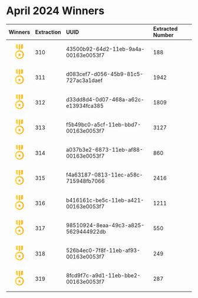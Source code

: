 # April 2024 Winners

|                                       Winners                                        | Extraction | UUID                                 | Extracted Number |
| :----------------------------------------------------------------------------------: | :--------- | :----------------------------------- | :--------------- |
| <img src="../prize.svg" style="height: 40px; margin-top: 10px; margin-bottom: 10px"> | 310        | 43500b92-64d2-11eb-9a4a-00163e0053f7 | 188              | 
| <img src="../prize.svg" style="height: 40px; margin-top: 10px; margin-bottom: 10px"> | 311        | d083cef7-d056-45b9-81c5-727ac3a1daef | 1942              | 
| <img src="../prize.svg" style="height: 40px; margin-top: 10px; margin-bottom: 10px"> | 312        | d33dd8d4-0d07-468a-a62c-e13934fca385 | 1809               |
| <img src="../prize.svg" style="height: 40px; margin-top: 10px; margin-bottom: 10px"> | 313        | f5b49bc0-a5cf-11eb-bbd7-00163e0053f7 | 3127             |
| <img src="../prize.svg" style="height: 40px; margin-top: 10px; margin-bottom: 10px"> | 314        | a037b3e2-6873-11eb-af88-00163e0053f7 | 860             |
| <img src="../prize.svg" style="height: 40px; margin-top: 10px; margin-bottom: 10px"> | 315        | f4a63187-0813-11ec-a58c-715948fb7066 | 2416             | 
| <img src="../prize.svg" style="height: 40px; margin-top: 10px; margin-bottom: 10px"> | 316        | b416161c-be5c-11eb-a421-00163e0053f7 | 1211              | 
| <img src="../prize.svg" style="height: 40px; margin-top: 10px; margin-bottom: 10px"> | 317        | 98510924-8eaa-49c3-a825-5629444922db | 550              | 
| <img src="../prize.svg" style="height: 40px; margin-top: 10px; margin-bottom: 10px"> | 318        | 526b4ec0-7f8f-11eb-af93-00163e0053f7 | 249               |
| <img src="../prize.svg" style="height: 40px; margin-top: 10px; margin-bottom: 10px"> | 319        | 8fcd9f7c-a9d1-11eb-bbe2-00163e0053f7 | 287              | 
